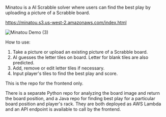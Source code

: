 Minatou is a AI Scrabble solver where users can find the best play by uploading a picture of a Scrabble board.

https://minatou.s3.us-west-2.amazonaws.com/index.html

![Minatou Demo (3)](https://github.com/user-attachments/assets/c8c5ff5a-3540-439d-a440-839f2f17e3c2)

How to use:
1. Take a picture or upload an existing picture of a Scrabble board.
2. AI guesses the letter tiles on board. Letter for blank tiles are also predicted.
3. Add, remove or edit letter tiles if necessary.
4. Input player's tiles to find the best play and score.

This is the repo for the frontend only.

There is a separate Python repo for analyzing the board image and return the board position, and a Java repo for finding best play for a particular board position and player's rack.
They are both deployed as AWS Lambda and an API endpoint is available to call by the frontend.
